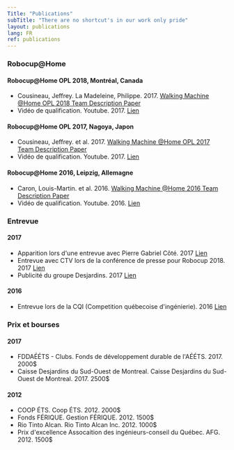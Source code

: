 ```yaml
---
Title: "Publications"
subTitle: "There are no shortcut's in our work only pride"
layout: publications
lang: FR
ref: publications
---
```


### **Robocup@Home**

#### **Robocup@Home OPL 2018, Montréal, Canada**
  *  Cousineau, Jeffrey. La Madeleine, Philippe. 2017. [Walking Machine @Home OPL 2018 Team Description Paper](https://github.com/WalkingMachine/wm_robocup_tdp/raw/tdp_2018/WalkingMachine_Robocup2018.pdf)
  *  Vidéo de qualification. Youtube. 2017. [Lien](https://www.youtube.com/watch?v=T3Hh75KV6hw)

#### **Robocup@Home OPL 2017, Nagoya, Japon**
  *  Cousineau, Jeffrey. et al. 2017. [Walking Machine @Home OPL 2017 Team Description Paper](https://github.com/WalkingMachine/wm_robocup_tdp/raw/tdp_2017/WalkingMachine_Robocup2017.pdf)
  *  Vidéo de qualification. Youtube. 2017. [Lien](https://www.youtube.com/watch?v=bBpCaCsV_H4)

#### **Robocup@Home 2016, Leipzig, Allemagne**
  *  Caron, Louis-Martin. et al. 2016. [Walking Machine @Home 2016 Team Description Paper](https://github.com/WalkingMachine/wm_robocup_tdp/raw/tdp_2016/TDP_WalkingMachine_Robocup%202016.pdf)
  *  Vidéo de qualification. Youtube. 2016. [Lien](https://www.youtube.com/watch?v=x5hzugan50k)

### **Entrevue**

#### **2017**
  * Apparition lors d'une entrevue avec Pierre Gabriel Côté. 2017 [Lien](https://www.facebook.com/WalkingMachine/videos/1474526352631329/)
  * Entrevue avec CTV lors de la conférence de presse pour Robocup 2018. 2017 [Lien](https://www.facebook.com/WalkingMachine/videos/1393778970706068/)
  * Publicité du groupe Desjardins. 2017 [Lien](https://www.facebook.com/Desjardinsgroup/videos/10154912967826810/)

#### **2016**
  * Entrevue lors de la CQI (Competition québecoise d'ingénierie). 2016 [Lien](https://www.youtube.com/watch?v=bQa0y4F1gYU)

### **Prix et bourses**

#### **2017**
  * FDDAÉÉTS - Clubs. Fonds de développement durable de l'AÉÉTS. 2017. 2000$ 
  * Caisse Desjardins du Sud-Ouest de Montreal. Caisse Desjardins du Sud-Ouest de Montreal. 2017. 2500$

#### **2012**
  * COOP ÉTS. Coop ÉTS. 2012. 2000$ 
  * Fonds FÉRIQUE. Gestion FÉRIQUE. 2012. 1500$
  * Rio Tinto Alcan. Rio Tinto Alcan Inc. 2012. 1000$
  * Prix d'excellence Assocaition des ingénieurs-conseil du Québec. AFG. 2012. 1500$
